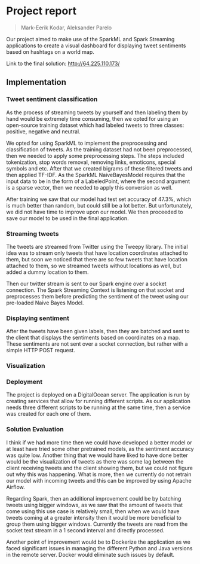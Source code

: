 # Project report
> Mark-Eerik Kodar, Aleksander Parelo

Our project aimed to make use of the SparkML and Spark Streaming applications to create a visual dashboard for displaying tweet sentiments based on hashtags on a world map.

Link to the final solution: http://64.225.110.173/

## Implementation

### Tweet sentiment classification

As the process of streaming tweets by yourself and then labeling them by hand would be extremely time consuming, then we opted for using an open-source training dataset which had labeled tweets to three classes: positive, negative and neutral. 

We opted for using SparkML to implement the preprocessing and classification of tweets.
As the training dataset had not been preprocessed, then we needed to apply some preprocessing steps. The steps included tokenization, stop words removal, removing links, emoticons, special symbols and etc. After that we created bigrams of these filtered tweets and then applied TF-IDF. As the SparkML NaiveBayesModel requires that the input data to be in the form of a LabeledPoint, where the second argument is a sparse vector, then we needed to apply this conversion as well.

After training we saw that our model had test set accuracy of 47.3%, which is much better than random, but could still be a lot better. But unfortunately, we did not have time to improve upon our model. We then proceeded to save our model to be used in the final application.

### Streaming tweets

The tweets are streamed from Twitter using the Tweepy library. The initial idea was to stream only tweets that have location coordinates attached to them, but soon we noticed that there are so few tweets that have location attached to them, so we streamed tweets without locations as well, but added a dummy location to them. 

Then our twitter stream is sent to our Spark engine over a socket connection. The Spark Streaming Context is listening on that socket and preprocesses them before predicting the sentiment of the tweet using our pre-loaded Naive Bayes Model.


### Displaying sentiment

After the tweets have been given labels, then they are batched and sent to the client that displays the sentiments based on coordinates on a map. These sentiments are not sent over a socket connection, but rather with a simple HTTP POST request. 

### Visualization


### Deployment

The project is deployed on a DigitalOcean server. The application is run by creating services that allow for running different scripts. As our application needs three different scripts to be running at the same time, then a service was created for each one of them. 

### Solution Evaluation

I think if we had more time then we could have developed a better model or at least have tried some other pretrained models, as the sentiment accuracy was quite low. Another thing that we would have liked to have done better would be the visualization of tweets as there was some lag between the client receiving tweets and the client showing them, but we could not figure out why this was happening. What is more, then we currently do not retrain our model with incoming tweets and this can be improved by using Apache Airflow. 

Regarding Spark, then an additional improvement could be by batching tweets using bigger windows, as we saw that the amount of tweets that come using this use case is relatively small, then when we would have tweets coming at a greater intensity then it would be more beneficial to group them using bigger windows. Currently the tweets are read from the socket text stream in a 1 second interval and directly processed.

Another point of improvement would be to Dockerize the application as we faced significant issues in managing the different Python and Java versions in the remote server. Docker would eliminate such issues by default. 
